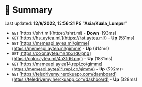 # 📖 Summary
Last updated: **12/6/2022, 12:56:21 PG "Asia/Kuala_Lumpur"**

- `GET` [https://shrt.ml](https://shrt.ml) - **Down** (193ms)
- `GET` [https://hst.aytea.ml/](https://hst.aytea.ml/) - **Up** (581ms)
- `GET` [https://memeapi.aytea.ml/gimme](https://memeapi.aytea.ml/gimme) - **Up** (414ms)
- `GET` [https://color.aytea.ml/4b31d6.png](https://color.aytea.ml/4b31d6.png) - **Up** (1831ms)
- `GET` [https://memeapi.aytea14.repl.co/gimme](https://memeapi.aytea14.repl.co/gimme) - **Up** (532ms)
- `GET` [https://teledrivemy.herokuapp.com/dashboard](https://teledrivemy.herokuapp.com/dashboard) - **Up** (328ms)
